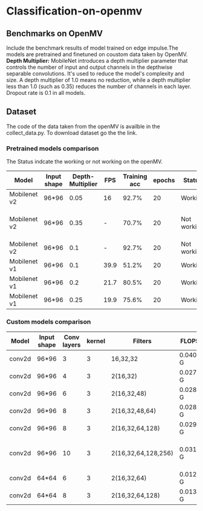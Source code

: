 # Classification-on-openmv

## Benchmarks on OpenMV
Include the benchmark results of model trained on edge impulse.The models are pretrained and finetuned on coustom data taken by OpenMV. <br>
**Depth Multiplier:**  MobileNet introduces a depth multiplier parameter that controls the number of input and output channels in the depthwise separable convolutions. It's used to reduce the model's complexity and size. A depth multiplier of 1.0 means no reduction, while a depth multiplier less than 1.0 (such as 0.35) reduces the number of channels in each layer.
Dropout rate is 0.1 in all models.

## Dataset
The code of the data taken from the openMV is availble in the collect_data.py. To download dataset go the the link.

### Pretrained models comparison 
The Status indcate the working or not working on the openMV.

| Model        | Input shape | Depth-Multiplier|   FPS      | Training acc | epochs | Status      |  Reson                         |
| ------------ | ----------- | --------------- | ---------- | ------------ | ------ | ----------- | ------------------------------ |
| Mobilenet v2 | 96*96       |      0.05       |    16      |  92.7%       |  20    | Working     |     -                          |
| Mobilenet v2 | 96*96       |      0.35       |     -      |  70.7%       |  20    | Not working | Model memory exceed the limit  |
| Mobilenet v2 | 96*96       |      0.1        |     -      |  92.7%       |  20    | Not working | Compute expensive              |
| Mobilenet v1 | 96*96       |      0.1        |   39.9     |  51.2%       |  20    | Working     |     -                          |
| Mobilenet v1 | 96*96       |      0.2        |   21.7     |  80.5%       |  20    | Working     |     -                          |
| Mobilenet v1 | 96*96       |      0.25       |   19.9     |  75.6%       |  20    | Working     |     -                          |

### Custom  models comparison 

| Model        | Input shape |  Conv layers | kernel  |   Filters           |   FLOPS  |   FPS    | Training acc | epochs |  Status     |  Reson                         |
| ------------ | ----------- | ------------ | ------- | ------------------- | -------- | -------- | ------------ | ------ | ----------- | ------------------------------ |
| conv2d       | 96*96       |      3       |   3     |   16,32,32          | 0.0404 G |   9.1    |    92.7%     |  20    | Working     |     -                          |
| conv2d       | 96*96       |      4       |   3     |   2(16,32)          | 0.027 G  |   10.1   |    85.5%     |  20    | Working     |     -                          | 
| conv2d       | 96*96       |      6       |   3     |   2(16,32,48)       | 0.0283 G |   10.4   |    82.9%     |  20    | Working     |     -                          | 
| conv2d       | 96*96       |      8       |   3     | 2(16,32,48,64)      | 0.0289 G |   10.45  |    53.7%     |  20    | Working     |     -                          | 
| conv2d       | 96*96       |      8       |   3     | 2(16,32,64,128)     | 0.0298 G |   -      |    65.9%     |  20    | Not Working | Compute expensive              | 
| conv2d       | 96*96       |      10      |   3     | 2(16,32,64,128,256) | 0.0316 G |   -      |    56.7%     |  20    | Not Working | Model memory exceed the limit  |
| conv2d       | 64*64       |      6       |   3     | 2(16,32,64)         | 0.0129 G |   22.6   |    53.7%     |  20    | Working     |     -                          | 
| conv2d       | 64*64       |      8       |   3     | 2(16,32,64,128)     | 0.0133 G |   23     |    65.9%     |  20    | Working     |     -                          | 
